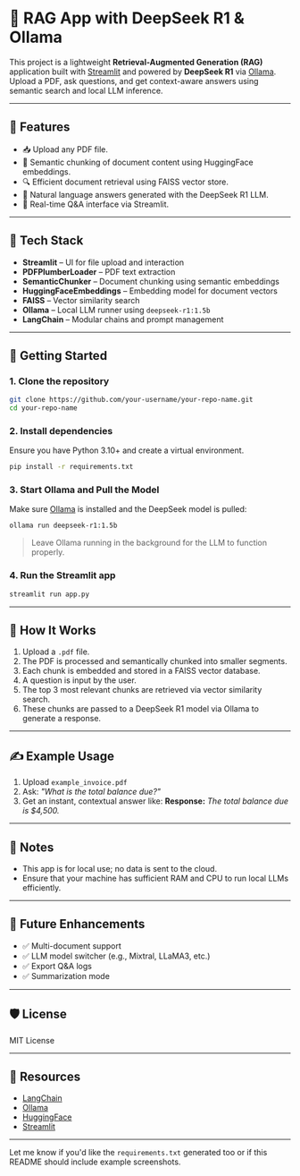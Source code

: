 # 📄 RAG App with DeepSeek R1 & Ollama

This project is a lightweight **Retrieval-Augmented Generation (RAG)** application built with [Streamlit](https://streamlit.io/) and powered by **DeepSeek R1** via [Ollama](https://ollama.com/). Upload a PDF, ask questions, and get context-aware answers using semantic search and local LLM inference.

---

## 🔧 Features

* 📥 Upload any PDF file.
* 🧠 Semantic chunking of document content using HuggingFace embeddings.
* 🔍 Efficient document retrieval using FAISS vector store.
* 🤖 Natural language answers generated with the DeepSeek R1 LLM.
* 💬 Real-time Q\&A interface via Streamlit.

---

## 🧱 Tech Stack

* **Streamlit** – UI for file upload and interaction
* **PDFPlumberLoader** – PDF text extraction
* **SemanticChunker** – Document chunking using semantic embeddings
* **HuggingFaceEmbeddings** – Embedding model for document vectors
* **FAISS** – Vector similarity search
* **Ollama** – Local LLM runner using `deepseek-r1:1.5b`
* **LangChain** – Modular chains and prompt management

---

## 🚀 Getting Started

### 1. Clone the repository

```bash
git clone https://github.com/your-username/your-repo-name.git
cd your-repo-name
```

### 2. Install dependencies

Ensure you have Python 3.10+ and create a virtual environment.

```bash
pip install -r requirements.txt
```

### 3. Start Ollama and Pull the Model

Make sure [Ollama](https://ollama.com/download) is installed and the DeepSeek model is pulled:

```bash
ollama run deepseek-r1:1.5b
```

> Leave Ollama running in the background for the LLM to function properly.

### 4. Run the Streamlit app

```bash
streamlit run app.py
```

---

## 📂 How It Works

1. Upload a `.pdf` file.
2. The PDF is processed and semantically chunked into smaller segments.
3. Each chunk is embedded and stored in a FAISS vector database.
4. A question is input by the user.
5. The top 3 most relevant chunks are retrieved via vector similarity search.
6. These chunks are passed to a DeepSeek R1 model via Ollama to generate a response.

---

## ✍️ Example Usage

1. Upload `example_invoice.pdf`
2. Ask: *"What is the total balance due?"*
3. Get an instant, contextual answer like:
   **Response:** *The total balance due is \$4,500.*

---

## 📌 Notes

* This app is for local use; no data is sent to the cloud.
* Ensure that your machine has sufficient RAM and CPU to run local LLMs efficiently.

---

## 🧠 Future Enhancements

* ✅ Multi-document support
* ✅ LLM model switcher (e.g., Mixtral, LLaMA3, etc.)
* ✅ Export Q\&A logs
* ✅ Summarization mode

---

## 🛡️ License

MIT License

---

## 🙌 Resources

* [LangChain](https://www.langchain.com/)
* [Ollama](https://ollama.com/)
* [HuggingFace](https://huggingface.co/)
* [Streamlit](https://streamlit.io/)

---

Let me know if you'd like the `requirements.txt` generated too or if this README should include example screenshots.
